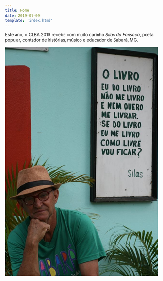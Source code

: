 ```yaml
---
title: Home
date: 2019-07-09
template: 'index.html'
---
```


Este ano, o CLBA 2019 recebe com muito carinho
*Silas da Fonseca*, poeta popular, contador de histórias,
músico e educador de Sabará, MG.

![Silas da Fonseca](img/silas-capa.jpg)